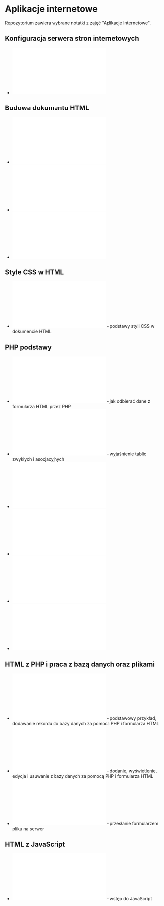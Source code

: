 # Aplikacje internetowe

Repozytorium zawiera wybrane notatki z zajęć "Aplikacje Internetowe".

## Konfiguracja serwera stron internetowych

* ![XAMPP Wyświetlenie pierwszej strony](xampp_wyswietlenie_strony.md)

## Budowa dokumentu HTML

* ![HTML pierwsza strona](html_pierwsza_strona.md)
* ![HTML znaczniki v.5](html_znaczniki_html5.md)
* ![HTML Formularz](html_form.md)

## Style CSS w HTML

 * ![CSS podstawy](css_podstawy.md) - podstawy styli CSS w dokumencie HTML

## PHP podstawy

* ![PHP Zmienne i formularz](php_zmienne_formularz.md) - jak odbierać dane z formularza HTML przez PHP
* ![PHP Tablice](php_tablice.md) - wyjaśnienie tablic zwykłych i asocjacyjnych
* ![PHP Funkcje](php_function.md)
* ![PHP Ciasteczka](php_cookies.md)
* ![PHP Sesje](php_session.md)
* ![PHP znaki specjalne](php_specialchars.md)

## HTML z PHP i praca z bazą danych oraz plikami
* ![HTML PHP formularz dodający rekord do bazy danych](html_php_form_add.md) - podstawowy przykład, dodawanie rekordu do bazy danych za pomocą PHP i formularza HTML
* ![HTML PHP operacje CRUD](html_php_form_add_edit_delete.md) - dodanie, wyświetlenie, edycja i usuwanie z bazy danych za pomocą PHP i formularza HTML
* ![HTML PHP przesyłanie pliku](html_php_form_file.md) - przesłanie formularzem pliku na serwer

## HTML z JavaScript
* ![HTML JavaScript Wstęp](html_js_wstep.md) - wstęp do JavaScript
